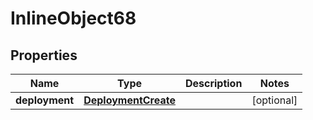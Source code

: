 

# InlineObject68

## Properties

Name | Type | Description | Notes
------------ | ------------- | ------------- | -------------
**deployment** | [**DeploymentCreate**](DeploymentCreate.md) |  |  [optional]



